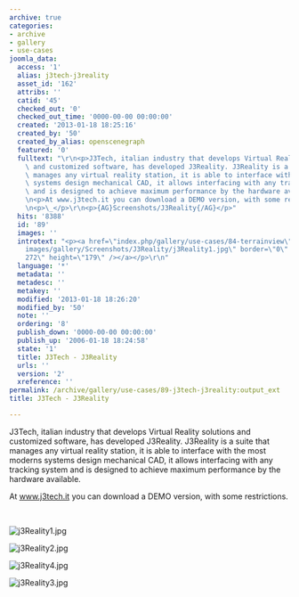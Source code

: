 ```yaml
---
archive: true
categories:
- archive
- gallery
- use-cases
joomla_data:
  access: '1'
  alias: j3tech-j3reality
  asset_id: '162'
  attribs: ''
  catid: '45'
  checked_out: '0'
  checked_out_time: '0000-00-00 00:00:00'
  created: '2013-01-18 18:25:16'
  created_by: '50'
  created_by_alias: openscenegraph
  featured: '0'
  fulltext: "\r\n<p>J3Tech, italian industry that develops Virtual Reality solutions\
    \ and customized software, has developed J3Reality. J3Reality is a suite that\
    \ manages any virtual reality station, it is able to interface with the most moderns\
    \ systems design mechanical CAD, it allows interfacing with any tracking system\
    \ and is designed to achieve maximum performance by the hardware available.</p>\r\
    \n<p>At www.j3tech.it you can download a DEMO version, with some restrictions.</p>\r\
    \n<p>\_</p>\r\n<p>{AG}Screenshots/J3Reality{/AG}</p>"
  hits: '8388'
  id: '89'
  images: ''
  introtext: "<p><a href=\"index.php/gallery/use-cases/84-terrainview\"><img src=\"\
    images/gallery/Screenshots/J3Reality/j3Reality1.jpg\" border=\"0\" alt=\"\" width=\"\
    272\" height=\"179\" /></a></p>\r\n"
  language: '*'
  metadata: ''
  metadesc: ''
  metakey: ''
  modified: '2013-01-18 18:26:20'
  modified_by: '50'
  note: ''
  ordering: '8'
  publish_down: '0000-00-00 00:00:00'
  publish_up: '2006-01-18 18:24:58'
  state: '1'
  title: J3Tech - J3Reality
  urls: ''
  version: '2'
  xreference: ''
permalink: /archive/gallery/use-cases/89-j3tech-j3reality:output_ext
title: J3Tech - J3Reality

---
```

J3Tech, italian industry that develops Virtual Reality solutions and customized software, has developed J3Reality. J3Reality is a suite that manages any virtual reality station, it is able to interface with the most moderns systems design mechanical CAD, it allows interfacing with any tracking system and is designed to achieve maximum performance by the hardware available.


At www.j3tech.it you can download a DEMO version, with some restrictions.


 




![j3Reality1.jpg](https://anyoldname3.github.io/OpenSceneGraphDotComBackup/OpenSceneGraph/www.openscenegraph.com/images/gallery/Screenshots/J3Reality/j3Reality1.jpg)

![j3Reality2.jpg](https://anyoldname3.github.io/OpenSceneGraphDotComBackup/OpenSceneGraph/www.openscenegraph.com/images/gallery/Screenshots/J3Reality/j3Reality2.jpg)

![j3Reality4.jpg](https://anyoldname3.github.io/OpenSceneGraphDotComBackup/OpenSceneGraph/www.openscenegraph.com/images/gallery/Screenshots/J3Reality/j3Reality4.jpg)

![j3Reality3.jpg](https://anyoldname3.github.io/OpenSceneGraphDotComBackup/OpenSceneGraph/www.openscenegraph.com/images/gallery/Screenshots/J3Reality/j3Reality3.jpg)




